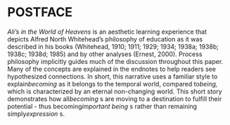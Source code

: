 POSTFACE
========

*Ali’s in the World of Heavens* is an aesthetic learning experience that
depicts Alfred North Whitehead’s philosophy of education as it was
described in his books (Whitehead, 1910; 1911; 1929; 1934; 1938a; 1938b;
1938c; 1938d; 1985) and by other analyses (Ernest, 2000). Process
philosophy implicitly guides much of the discussion throughout this
paper. Many of the concepts are explained in the endnotes to help
readers see hypothesized connections. In short, this narrative uses a
familiar style to explain*becoming* as it belongs to the temporal world,
compared to*being,* which is characterized by an eternal non-changing
world. This short story demonstrates how all*becoming* s are moving to a
destination to fulfill their potential - thus becoming*important being*
s rather than remaining simply*expression* s.


